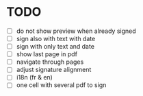 # TODO

- [ ] do not show preview when already signed 
- [ ] sign also with text with date
- [ ] sign with only text and date
- [ ] show last page in pdf
- [ ] navigate through pages
- [ ] adjust signature alignment
- [ ] i18n (fr & en)
- [ ] one cell with several pdf to sign
